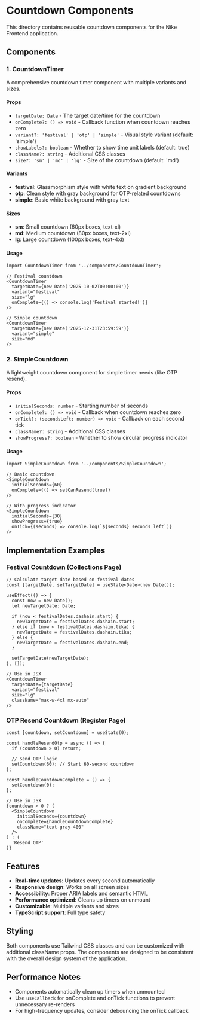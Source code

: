 # Countdown Components

This directory contains reusable countdown components for the Nike Frontend application.

## Components

### 1. CountdownTimer

A comprehensive countdown timer component with multiple variants and sizes.

#### Props

- `targetDate: Date` - The target date/time for the countdown
- `onComplete?: () => void` - Callback function when countdown reaches zero
- `variant?: 'festival' | 'otp' | 'simple'` - Visual style variant (default: 'simple')
- `showLabels?: boolean` - Whether to show time unit labels (default: true)
- `className?: string` - Additional CSS classes
- `size?: 'sm' | 'md' | 'lg'` - Size of the countdown (default: 'md')

#### Variants

- **festival**: Glassmorphism style with white text on gradient background
- **otp**: Clean style with gray background for OTP-related countdowns
- **simple**: Basic white background with gray text

#### Sizes

- **sm**: Small countdown (60px boxes, text-xl)
- **md**: Medium countdown (80px boxes, text-2xl)
- **lg**: Large countdown (100px boxes, text-4xl)

#### Usage

```tsx
import CountdownTimer from '../components/CountdownTimer';

// Festival countdown
<CountdownTimer
  targetDate={new Date('2025-10-02T00:00:00')}
  variant="festival"
  size="lg"
  onComplete={() => console.log('Festival started!')}
/>

// Simple countdown
<CountdownTimer
  targetDate={new Date('2025-12-31T23:59:59')}
  variant="simple"
  size="md"
/>
```

### 2. SimpleCountdown

A lightweight countdown component for simple timer needs (like OTP resend).

#### Props

- `initialSeconds: number` - Starting number of seconds
- `onComplete?: () => void` - Callback when countdown reaches zero
- `onTick?: (secondsLeft: number) => void` - Callback on each second tick
- `className?: string` - Additional CSS classes
- `showProgress?: boolean` - Whether to show circular progress indicator

#### Usage

```tsx
import SimpleCountdown from '../components/SimpleCountdown';

// Basic countdown
<SimpleCountdown
  initialSeconds={60}
  onComplete={() => setCanResend(true)}
/>

// With progress indicator
<SimpleCountdown
  initialSeconds={30}
  showProgress={true}
  onTick={(seconds) => console.log(`${seconds} seconds left`)}
/>
```

## Implementation Examples

### Festival Countdown (Collections Page)

```tsx
// Calculate target date based on festival dates
const [targetDate, setTargetDate] = useState<Date>(new Date());

useEffect(() => {
  const now = new Date();
  let newTargetDate: Date;
  
  if (now < festivalDates.dashain.start) {
    newTargetDate = festivalDates.dashain.start;
  } else if (now < festivalDates.dashain.tika) {
    newTargetDate = festivalDates.dashain.tika;
  } else {
    newTargetDate = festivalDates.dashain.end;
  }
  
  setTargetDate(newTargetDate);
}, []);

// Use in JSX
<CountdownTimer
  targetDate={targetDate}
  variant="festival"
  size="lg"
  className="max-w-4xl mx-auto"
/>
```

### OTP Resend Countdown (Register Page)

```tsx
const [countdown, setCountdown] = useState(0);

const handleResendOtp = async () => {
  if (countdown > 0) return;
  
  // Send OTP logic
  setCountdown(60); // Start 60-second countdown
};

const handleCountdownComplete = () => {
  setCountdown(0);
};

// Use in JSX
{countdown > 0 ? (
  <SimpleCountdown
    initialSeconds={countdown}
    onComplete={handleCountdownComplete}
    className="text-gray-400"
  />
) : (
  'Resend OTP'
)}
```

## Features

- **Real-time updates**: Updates every second automatically
- **Responsive design**: Works on all screen sizes
- **Accessibility**: Proper ARIA labels and semantic HTML
- **Performance optimized**: Cleans up timers on unmount
- **Customizable**: Multiple variants and sizes
- **TypeScript support**: Full type safety

## Styling

Both components use Tailwind CSS classes and can be customized with additional className props. The components are designed to be consistent with the overall design system of the application.

## Performance Notes

- Components automatically clean up timers when unmounted
- Use `useCallback` for onComplete and onTick functions to prevent unnecessary re-renders
- For high-frequency updates, consider debouncing the onTick callback
